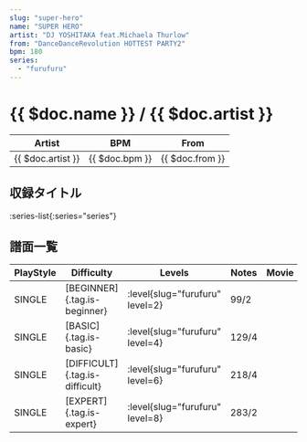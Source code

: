 ```yaml
---
slug: "super-hero"
name: "SUPER HERO"
artist: "DJ YOSHITAKA feat.Michaela Thurlow"
from: "DanceDanceRevolution HOTTEST PARTY2"
bpm: 180
series:
  - "furufuru"
---
```


# {{ $doc.name }} / {{ $doc.artist }}

|Artist|BPM|From|
|------|---|----|
|{{ $doc.artist }}|{{ $doc.bpm }}|{{ $doc.from }}|

## 収録タイトル

:series-list{:series="series"}

## 譜面一覧

|PlayStyle|Difficulty|Levels|Notes|Movie|
|---------|----------|------|-----|-----|
|SINGLE|[BEGINNER]{.tag.is-beginner}|<div class="field is-grouped is-grouped-multiline"> :level{slug="furufuru" level=2}</div>|99/2||
|SINGLE|[BASIC]{.tag.is-basic}|<div class="field is-grouped is-grouped-multiline"> :level{slug="furufuru" level=4}</div>|129/4||
|SINGLE|[DIFFICULT]{.tag.is-difficult}|<div class="field is-grouped is-grouped-multiline"> :level{slug="furufuru" level=6}</div>|218/4||
|SINGLE|[EXPERT]{.tag.is-expert}|<div class="field is-grouped is-grouped-multiline"> :level{slug="furufuru" level=8}</div>|283/2||
